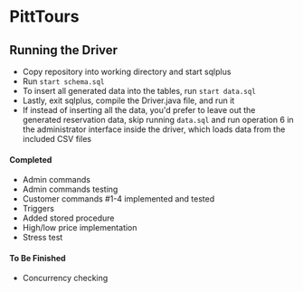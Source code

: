 # PittTours

## Running the Driver
* Copy repository into working directory and start sqlplus
* Run `start schema.sql`
* To insert all generated data into the tables, run `start data.sql` 
* Lastly, exit sqlplus, compile the Driver.java file, and run it
* If instead of inserting all the data, you'd prefer to leave out the generated reservation data, skip running `data.sql` and run operation 6 in the administrator interface inside the driver, which loads data from the included CSV files

#### Completed
* Admin commands
* Admin commands testing
* Customer commands #1-4 implemented and tested
* Triggers
* Added stored procedure
* High/low price implementation
* Stress test

#### To Be Finished
* Concurrency checking
